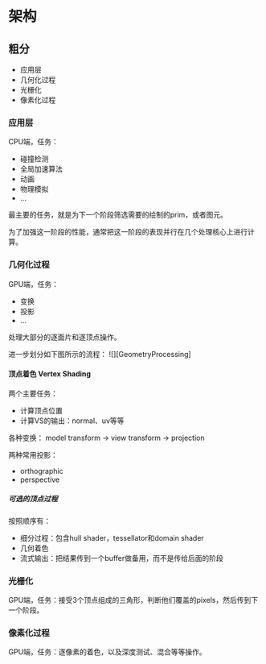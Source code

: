 # 架构
## 粗分
- 应用层
- 几何化过程
- 光栅化
- 像素化过程

### 应用层
CPU端，任务：
- 碰撞检测
- 全局加速算法
- 动画
- 物理模拟
- ...

最主要的任务，就是为下一个阶段筛选需要的绘制的prim，或者图元。

为了加强这一阶段的性能，通常把这一阶段的表现并行在几个处理核心上进行计算。

### 几何化过程
GPU端，任务：
- 变换
- 投影
- ...

处理大部分的逐面片和逐顶点操作。

进一步划分如下图所示的流程：
![][GeometryProcessing]

[GeometryProcessing.png]: ./images/GeometryProcessing.png

#### 顶点着色 Vertex Shading
两个主要任务：
- 计算顶点位置
- 计算VS的输出：normal、uv等等

各种变换：
model transform -> view transform -> projection

两种常用投影：
- orthographic
- perspective

##### 可选的顶点过程
按照顺序有：
- 细分过程：包含hull shader，tessellator和domain shader
- 几何着色
- 流式输出：把结果传到一个buffer做备用，而不是传给后面的阶段

### 光栅化
GPU端，任务：接受3个顶点组成的三角形，判断他们覆盖的pixels，然后传到下一个阶段。

### 像素化过程
GPU端，任务：逐像素的着色，以及深度测试、混合等等操作。

